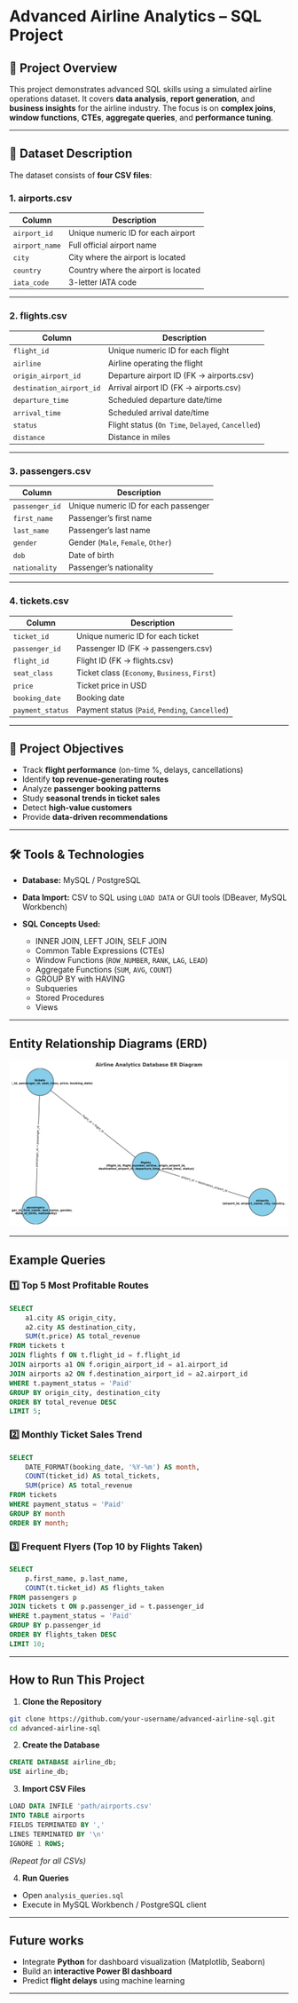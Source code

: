 # **Advanced Airline Analytics – SQL Project**

## **📌 Project Overview**

This project demonstrates advanced SQL skills using a simulated airline operations dataset.
It covers **data analysis**, **report generation**, and **business insights** for the airline industry.
The focus is on **complex joins**, **window functions**, **CTEs**, **aggregate queries**, and **performance tuning**.

---

## **📂 Dataset Description**

The dataset consists of **four CSV files**:

### **1. airports.csv**

| Column         | Description                          |
| -------------- | ------------------------------------ |
| `airport_id`   | Unique numeric ID for each airport   |
| `airport_name` | Full official airport name           |
| `city`         | City where the airport is located    |
| `country`      | Country where the airport is located |
| `iata_code`    | 3-letter IATA code                   |

---

### **2. flights.csv**

| Column                   | Description                                       |
| ------------------------ | ------------------------------------------------- |
| `flight_id`              | Unique numeric ID for each flight                 |
| `airline`                | Airline operating the flight                      |
| `origin_airport_id`      | Departure airport ID (FK → airports.csv)          |
| `destination_airport_id` | Arrival airport ID (FK → airports.csv)            |
| `departure_time`         | Scheduled departure date/time                     |
| `arrival_time`           | Scheduled arrival date/time                       |
| `status`                 | Flight status (`On Time`, `Delayed`, `Cancelled`) |
| `distance`               | Distance in miles                                 |

---

### **3. passengers.csv**

| Column         | Description                          |
| -------------- | ------------------------------------ |
| `passenger_id` | Unique numeric ID for each passenger |
| `first_name`   | Passenger’s first name               |
| `last_name`    | Passenger’s last name                |
| `gender`       | Gender (`Male`, `Female`, `Other`)   |
| `dob`          | Date of birth                        |
| `nationality`  | Passenger’s nationality              |

---

### **4. tickets.csv**

| Column           | Description                                     |
| ---------------- | ----------------------------------------------- |
| `ticket_id`      | Unique numeric ID for each ticket               |
| `passenger_id`   | Passenger ID (FK → passengers.csv)              |
| `flight_id`      | Flight ID (FK → flights.csv)                    |
| `seat_class`     | Ticket class (`Economy`, `Business`, `First`)   |
| `price`          | Ticket price in USD                             |
| `booking_date`   | Booking date                                    |
| `payment_status` | Payment status (`Paid`, `Pending`, `Cancelled`) |

---

## **🎯 Project Objectives**

* Track **flight performance** (on-time %, delays, cancellations)
* Identify **top revenue-generating routes**
* Analyze **passenger booking patterns**
* Study **seasonal trends in ticket sales**
* Detect **high-value customers**
* Provide **data-driven recommendations**

---

## **🛠 Tools & Technologies**

* **Database:** MySQL / PostgreSQL
* **Data Import:** CSV to SQL using `LOAD DATA` or GUI tools (DBeaver, MySQL Workbench)
* **SQL Concepts Used:**

  * INNER JOIN, LEFT JOIN, SELF JOIN
  * Common Table Expressions (CTEs)
  * Window Functions (`ROW_NUMBER`, `RANK`, `LAG`, `LEAD`)
  * Aggregate Functions (`SUM`, `AVG`, `COUNT`)
  * GROUP BY with HAVING
  * Subqueries
  * Stored Procedures
  * Views

---

## **Entity Relationship Diagrams (ERD)**

![Airline ERD](ER_Diagram.png)

---

## **Example Queries**

### 1️⃣ Top 5 Most Profitable Routes

```sql
SELECT 
    a1.city AS origin_city,
    a2.city AS destination_city,
    SUM(t.price) AS total_revenue
FROM tickets t
JOIN flights f ON t.flight_id = f.flight_id
JOIN airports a1 ON f.origin_airport_id = a1.airport_id
JOIN airports a2 ON f.destination_airport_id = a2.airport_id
WHERE t.payment_status = 'Paid'
GROUP BY origin_city, destination_city
ORDER BY total_revenue DESC
LIMIT 5;
```

### 2️⃣ Monthly Ticket Sales Trend

```sql
SELECT 
    DATE_FORMAT(booking_date, '%Y-%m') AS month,
    COUNT(ticket_id) AS total_tickets,
    SUM(price) AS total_revenue
FROM tickets
WHERE payment_status = 'Paid'
GROUP BY month
ORDER BY month;
```

### 3️⃣ Frequent Flyers (Top 10 by Flights Taken)

```sql
SELECT 
    p.first_name, p.last_name,
    COUNT(t.ticket_id) AS flights_taken
FROM passengers p
JOIN tickets t ON p.passenger_id = t.passenger_id
WHERE t.payment_status = 'Paid'
GROUP BY p.passenger_id
ORDER BY flights_taken DESC
LIMIT 10;
```

---

## **How to Run This Project**

1. **Clone the Repository**

```bash
git clone https://github.com/your-username/advanced-airline-sql.git
cd advanced-airline-sql
```

2. **Create the Database**

```sql
CREATE DATABASE airline_db;
USE airline_db;
```

3. **Import CSV Files**

```sql
LOAD DATA INFILE 'path/airports.csv'
INTO TABLE airports
FIELDS TERMINATED BY ','
LINES TERMINATED BY '\n'
IGNORE 1 ROWS;
```

*(Repeat for all CSVs)*

4. **Run Queries**

* Open `analysis_queries.sql`
* Execute in MySQL Workbench / PostgreSQL client

---

## **Future works**

* Integrate **Python** for dashboard visualization (Matplotlib, Seaborn)
* Build an **interactive Power BI dashboard**
* Predict **flight delays** using machine learning

---

